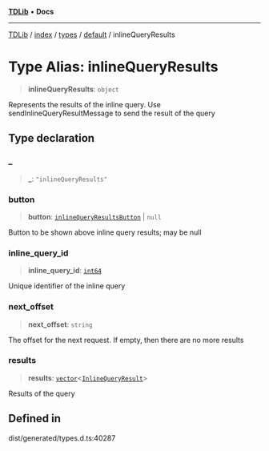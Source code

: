 [**TDLib**](../../../../../../README.md) • **Docs**

***

[TDLib](../../../../../../modules.md) / [index](../../../../../README.md) / [types](../../../README.md) / [default](../README.md) / inlineQueryResults

# Type Alias: inlineQueryResults

> **inlineQueryResults**: `object`

Represents the results of the inline query. Use sendInlineQueryResultMessage to send the result of the query

## Type declaration

### \_

> **\_**: `"inlineQueryResults"`

### button

> **button**: [`inlineQueryResultsButton`](inlineQueryResultsButton.md) \| `null`

Button to be shown above inline query results; may be null

### inline\_query\_id

> **inline\_query\_id**: [`int64`](int64.md)

Unique identifier of the inline query

### next\_offset

> **next\_offset**: `string`

The offset for the next request. If empty, then there are no more results

### results

> **results**: [`vector`](vector.md)\<[`InlineQueryResult`](InlineQueryResult.md)\>

Results of the query

## Defined in

dist/generated/types.d.ts:40287
